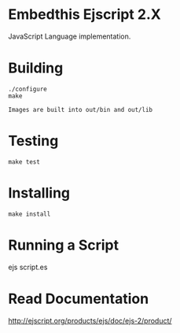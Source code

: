 Embedthis Ejscript 2.X
======================

JavaScript Language implementation.

Building
========
    ./configure
    make

    Images are built into out/bin and out/lib

Testing
=======
    make test

Installing
==========
    make install

Running a Script
================

ejs script.es

Read Documentation
==================

http://ejscript.org/products/ejs/doc/ejs-2/product/
